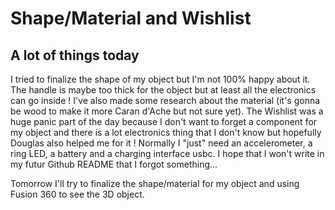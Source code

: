 <h1>Shape/Material and Wishlist </h1>
<h2>A lot of things today</h2>

 <p>I tried to finalize the shape of my object but I'm not 100% happy about it. The handle is maybe too thick for the object but at least all the electronics can go inside ! I've also made some research about the material (it's gonna be wood to make it more Caran d'Ache but not sure yet). The Wishlist was a huge panic part of the day because I don't want to forget a component for my object and there is a lot electronics thing that I don't know but hopefully Douglas also helped me for it ! Normally I "just" need an accelerometer, a ring LED, a battery and a charging interface usbc. I hope that I won't write in my futur Github README that I forgot something...</p>
<p>Tomorrow I'll try to finalize the shape/material for my object and using Fusion 360 to see the 3D object.</p>
